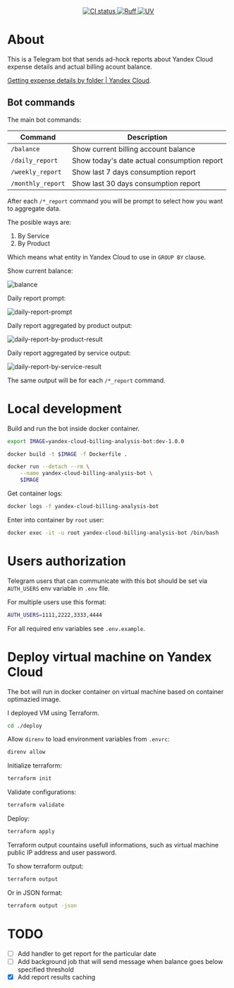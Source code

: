 <div align="center">
  <a href="https://github.com/leonidgrishenkov/yandex-cloud-billing-analysis-bot/actions/workflows/main.yml">
    <img src="https://img.shields.io/github/actions/workflow/status/leonidgrishenkov/yandex-cloud-billing-analysis-bot/main.yml?style=flat-square&logo=github&logoColor=c7c7c7&label=CI&labelColor=282828&color=347D39&event=push" alt="CI status" />
  </a>
  <a href="https://github.com/astral-sh/ruff">
    <img src="https://img.shields.io/endpoint?url=https://raw.githubusercontent.com/astral-sh/ruff/main/assets/badge/v2.json" alt="Ruff">
  </a>
  <a href="https://github.com/astral-sh/uv">
    <img src="https://img.shields.io/endpoint?url=https://raw.githubusercontent.com/astral-sh/uv/main/assets/badge/v0.json" alt="UV">
  </a>
</div>

# About

This is a Telegram bot that sends ad-hock reports about Yandex Cloud expense details and actual billing acount balance.

[Getting expense details by folder | Yandex Cloud](https://yandex.cloud/ru/docs/billing/operations/get-folder-report).

## Bot commands

The main bot commands:

| Command           | Description                                 |
| ----------------- | ------------------------------------------- |
| `/balance`        | Show current billing account balance        |
| `/daily_report`   | Show today's date actual consumption report |
| `/weekly_report`  | Show last 7 days consumption report         |
| `/monthly_report` | Show last 30 days consumption report        |

After each `/*_report` command you will be prompt to select how you want to aggregate data.

The posible ways are:

1. By Service
2. By Product

Which means what entity in Yandex Cloud to use in `GROUP BY` clause.


Show current balance:

![balance](.github/images/balance.png)

Daily report prompt:

![daily-report-prompt](.github/images/daily-report-prompt.png)

Daily report aggregated by product output:

![daily-report-by-product-result](.github/images/daily-report-by-product-result.png)

Daily report aggregated by service output:

![daily-report-by-service-result](.github/images/daily-report-by-service-result.png)

The same output will be for each `/*_report` command.

# Local development

Build and run the bot inside docker container.

```sh
export IMAGE=yandex-cloud-billing-analysis-bot:dev-1.0.0
```

```sh
docker build -t $IMAGE -f Dockerfile .
```

```sh
docker run --detach --rm \
    --name yandex-cloud-billing-analysis-bot \
    $IMAGE
```

Get container logs:

```sh
docker logs -f yandex-cloud-billing-analysis-bot
```

Enter into container by `root` user:

```sh
docker exec -it -u root yandex-cloud-billing-analysis-bot /bin/bash
```

# Users authorization

Telegram users that can communicate with this bot should be set via `AUTH_USERS` env variable in `.env` file.

For multiple users use this format:

```sh
AUTH_USERS=1111,2222,3333,4444
```

For all required env variables see `.env.example`.

# Deploy virtual machine on Yandex Cloud

The bot will run in docker container on virtual machine based on container optimazied image.

I deployed VM using Terraform.

```sh
cd ./deploy
```

Allow `direnv` to load environment variables from `.envrc`:

```sh
direnv allow
```

Initialize terraform:

```sh
terraform init
```

Validate configurations:

```sh
terraform validate
```

Deploy:

```sh
terraform apply
```

Terraform output countains usefull informations, such as virtual machine public IP address and user password.

To show terraform output:

```sh
terraform output
```

Or in JSON format:

```sh
terraform output -json
```

# TODO

- [ ] Add handler to get report for the particular date
- [ ] Add background job that will send message when balance goes below specified threshold
- [x] Add report results caching
